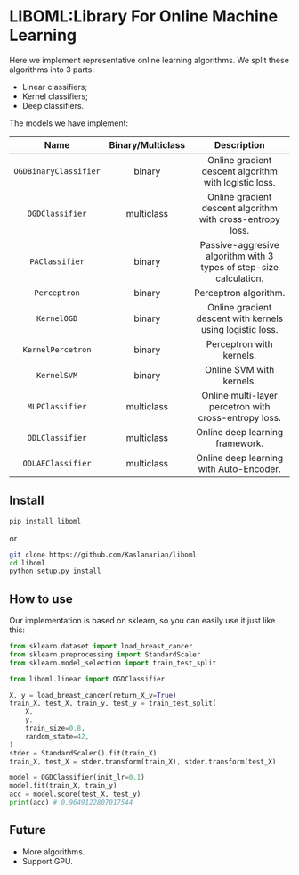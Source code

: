 # LIBOML:Library For Online Machine Learning

Here we implement representative online learning algorithms. We split these algorithms into 3 parts:

- Linear classifiers;
- Kernel classifiers;
- Deep classifiers.

The models we have implement:

|         Name          | Binary/Multiclass |                         Description                          |
| :-------------------: | :---------------: | :----------------------------------------------------------: |
| `OGDBinaryClassifier` |      binary       |    Online gradient descent algorithm with logistic loss.     |
|    `OGDClassifier`    |    multiclass     |  Online gradient descent algorithm with cross-entropy loss.  |
|    `PAClassifier`     |      binary       | Passive-aggresive algorithm with 3 types of step-size calculation. |
|     `Perceptron`      |      binary       |                    Perceptron algorithm.                     |
|      `KernelOGD`      |      binary       |  Online gradient descent with kernels using logistic loss.   |
|   `KernelPercetron`   |      binary       |                   Perceptron with kernels.                   |
|      `KernelSVM`      |      binary       |                   Online SVM with kernels.                   |
|    `MLPClassifier`    |    multiclass     |    Online multi-layer percetron with cross-entropy loss.     |
|    `ODLClassifier`    |    multiclass     |               Online deep learning framework.                |
|   `ODLAEClassifier`   |    multiclass     |           Online deep learning with Auto-Encoder.            |

## Install

```bash
pip install liboml
```

or

```bash
git clone https://github.com/Kaslanarian/liboml
cd liboml
python setup.py install
```

## How to use

Our implementation is based on sklearn, so you can easily use it just like this:

```python
from sklearn.dataset import load_breast_cancer
from sklearn.preprocessing import StandardScaler
from sklearn.model_selection import train_test_split

from liboml.linear import OGDClassifier

X, y = load_breast_cancer(return_X_y=True)
train_X, test_X, train_y, test_y = train_test_split(
    X, 
    y, 
    train_size=0.8,
	random_state=42,
)
stder = StandardScaler().fit(train_X)
train_X, test_X = stder.transform(train_X), stder.transform(test_X)

model = OGDClassifier(init_lr=0.1)
model.fit(train_X, train_y)
acc = model.score(test_X, test_y)
print(acc) # 0.9649122807017544
```

## Future

- More algorithms.
- Support GPU.

